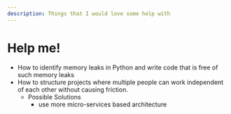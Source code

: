 ```yaml
---
description: Things that I would love some help with
---
```


# Help me!

* How to identify memory leaks in Python and write code that is free of such memory leaks
* How to structure projects where multiple people can work independent of each other without causing friction.
  * Possible Solutions
    * use more micro-services based architecture

